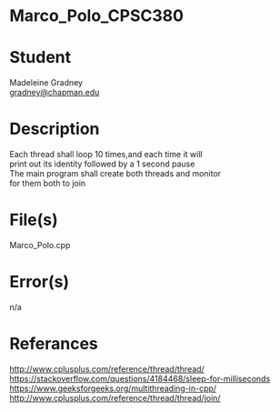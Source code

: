 # Marco_Polo_CPSC380
# Student
Madeleine Gradney <br/>
gradney@chapman.edu <br/>

# Description
Each thread shall loop 10 times,and each time it will <br/>
print out its identity followed by a 1 second pause <br/> 
The main program shall create both threads and monitor <br/>
for them both to join <br/>

# File(s)
Marco_Polo.cpp

# Error(s)
n/a

# Referances 
http://www.cplusplus.com/reference/thread/thread/ <br/>
https://stackoverflow.com/questions/4184468/sleep-for-milliseconds <br/>
https://www.geeksforgeeks.org/multithreading-in-cpp/ <br/>
http://www.cplusplus.com/reference/thread/thread/join/ <br/>
